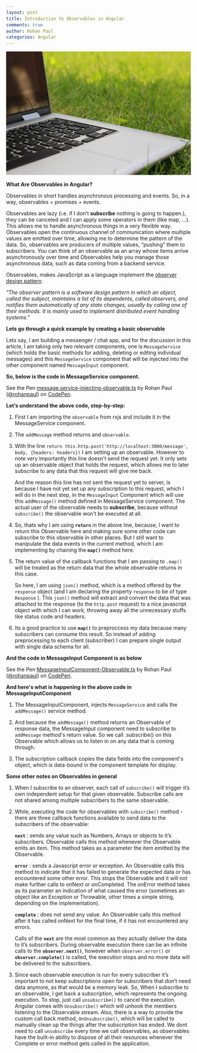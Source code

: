 ```yaml
---
layout: post
title: Introduction to Observables in Angular
comments: true
author: Rohan Paul
categories: Angular
---
```

<img src="/images/fulls/Observable-in-Angular.jpeg" class="fit image">


**What Are Observables in Angular?**


Observables in short handles asynchronous processing and events. So, in a way, observables = promises + events.

Observables are lazy (i.e. if I don’t **subscribe** nothing is going to happen.), they can be canceled and I can apply some operators in them (like map, ...). This allows me to handle asynchronous things in a very flexible way. Observables open the continuous channel of communication where multiple values are emitted over time, allowing me to determine the pattern of the data. So, observables are producers of multiple values, “pushing” them to subscribers. You can think of an observable as an array whose items arrive asynchronously over time and Observables help you manage those asynchronous data, such as data coming from a backend service. 


Observables, makes JavaScript as a language implement the [observer design pattern](https://en.wikipedia.org/wiki/Observer_pattern):

*"The observer pattern is a software design pattern in which an object, called the subject, maintains a list of its dependents, called observers, and notifies them automatically of any state changes, usually by calling one of their methods. It is mainly used to implement distributed event handling systems."*

**Lets go through a quick example by creating a basic observable**

Lets say, I am building a messenger / chat app, and for the discussion in this article, I am taking only two relevant components, one is ``MessageService`` (which holds the basic methods for adding, deleting or editing individual messages) and this ``MessageService`` component that will be injected into the other component named ``MessageInput`` component.

**So, below is the code in MessageService component.**


<p data-height="615" data-theme-id="0" data-slug-hash="XZQEbQ" data-default-tab="js" data-user="rohanpaul" data-embed-version="2" data-pen-title="message.service-injecting-observable.ts" class="codepen">See the Pen <a href="https://codepen.io/rohanpaul/pen/XZQEbQ/">message.service-injecting-observable.ts</a> by Rohan Paul (<a href="https://codepen.io/rohanpaul">@rohanpaul</a>) on <a href="https://codepen.io">CodePen</a>.</p>
<script async src="https://static.codepen.io/assets/embed/ei.js"></script>


**Let’s understand the above code, step-by-step:**

1. First I am importing the ``observable`` from rxjs and include it in the MessageService component.

2. The ``addMessage`` method returns and ``observable``.

3. With the line ``return this.http.post('http://localhost:3000/message', body, {headers: headers})`` I am setting up an observable. However to note very importantly this line doesn't send the request yet. It only sets up an observable object that holds the request, which allows me to later subscribe to any data that this request will give me back. 

	And the reason this line has not sent the request yet to server, is because I have not yet set up any subscription to this request, which I will do in the next step, in the ``MessageInput`` Component which will use this ``addMessage()`` method defined in MessageService component. The actual user of the observable needs to **subscribe**, because without ``subscribe()`` the observable won't be executed at all. 

4. So, thats why I am using **``return``** in the above line, because, I want to return this Observable here and making sure some other code can subscribe to this observable in other places. But I still want to manipulate the data events in the current method, which I am implementing by chaining the **``map()``** method here.

5. The return value of the callback functions that I am passing to ``.map()`` will be treated as the return data that the whole observable returns in this case.

	So here, I am using ``json()`` method, which is a method offered by the ``response`` object (and I am declaring the property ``response`` to be of type ``Response`` ). This ``json()`` method will extract and convert the data that was attached to the response (to the ``http.post`` request) to a nice javascript object with which I can work, throwing away all the unnecessary stuffs like status code and headers.


6. Its a good practice to use **``map()``** to preproccess my data because many subscribers can consume this result. So instead of adding preprocessing to each client (subscriber) I can prepare single output with single data schema for all.


**And the code in MessageInput Component is as below**

<p data-height="497" data-theme-id="0" data-slug-hash="WMWJXN" data-default-tab="js" data-user="rohanpaul" data-embed-version="2" data-pen-title="MessageInputComponent-Observable.ts" class="codepen">See the Pen <a href="https://codepen.io/rohanpaul/pen/WMWJXN/">MessageInputComponent-Observable.ts</a> by Rohan Paul (<a href="https://codepen.io/rohanpaul">@rohanpaul</a>) on <a href="https://codepen.io">CodePen</a>.</p>
<script async src="https://static.codepen.io/assets/embed/ei.js"></script>


**And here's what is happening in the above code in MessageInputComponent**


1. The MessageInputComponent, injects ``MessageService`` and calls the ``addMessage()`` service method.

2. And because the ``addMessage()`` method returns an Observable of response data, the MessageInput component need to subscribe to ``addMessage`` method's return value. So we call .subscribe() on this Observable which allows us to listen in on any data that is coming through.

3. The subscription callback copies the data fields into the component's object, which is data-bound in the component template for display.


**Some other notes on Observables in general**

1. When I subscribe to an observer, each call of ``subscribe()`` will trigger it’s own independent setup for that given observable. Subscribe calls are not shared among multiple subscribers to the same observable.

2. While, executing the code for observables with ``subscribe()`` method - there are three callback functions available to send data to the subscribers of the observable:

	**``next``** : sends any value such as Numbers, Arrays or objects to it’s subscribers. Observable calls this method whenever the Observable emits an item. This method takes as a parameter the item emitted by the Observable.

	**``error``** : sends a Javascript error or exception. An Observable calls this method to indicate that it has failed to generate the expected data or has encountered some other error. This stops the Observable and it will not make further calls to onNext or onCompleted. The onError method takes as its parameter an indication of what caused the error (sometimes an object like an Exception or Throwable, other times a simple string, depending on the implementation).

	**``complete``** : does not send any value. An Observable calls this method after it has called onNext for the final time, if it has not encountered any errors. 

	Calls of the **``next``** are the most common as they actually deliver the data to it’s subscribers. During observable execution there can be an infinite calls to the **``observer.next()``**, however when ``observer.error()`` or **``observer.complete()``** is called, the execution stops and no more data will be delivered to the subscribers.

3. Since each observable execution is run for every subscriber it’s important to not keep subscriptions open for subscribers that don’t need data anymore, as that would be a memory leak. So, When I subscribe to an observable, I get back a subscription, which represents the ongoing execution. To stop, just call ``unsubscribe()`` to cancel the execution. 
Angular comes with ``Unsubscribe()`` which will unhook the members listening to the Observable stream. Also, there is a way to provide the custom call back method, ``OnUnsubscribe()``, which will be called to manually clean up the things after the subscription has ended. 
We dont need to call ``unsubscribe`` every time we call observables, as observables have the built-in ability to dispose of all their resources whenever the Complete or error method gets called in the application.



